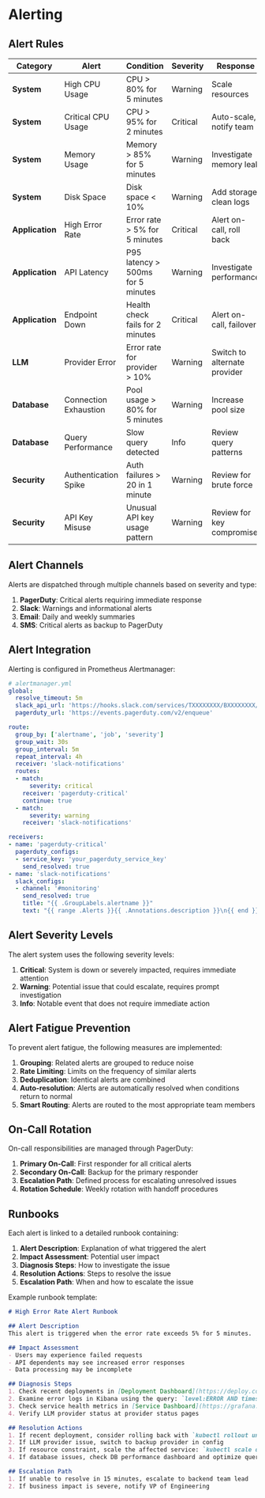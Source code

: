 # Alerting

## Alert Rules

| Category | Alert | Condition | Severity | Response |
|----------|-------|-----------|----------|----------|
| **System** | High CPU Usage | CPU > 80% for 5 minutes | Warning | Scale resources |
| **System** | Critical CPU Usage | CPU > 95% for 2 minutes | Critical | Auto-scale, notify team |
| **System** | Memory Usage | Memory > 85% for 5 minutes | Warning | Investigate memory leak |
| **System** | Disk Space | Disk space < 10% | Warning | Add storage, clean logs |
| **Application** | High Error Rate | Error rate > 5% for 5 minutes | Critical | Alert on-call, roll back |
| **Application** | API Latency | P95 latency > 500ms for 5 minutes | Warning | Investigate performance |
| **Application** | Endpoint Down | Health check fails for 2 minutes | Critical | Alert on-call, failover |
| **LLM** | Provider Error | Error rate for provider > 10% | Warning | Switch to alternate provider |
| **Database** | Connection Exhaustion | Pool usage > 80% for 5 minutes | Warning | Increase pool size |
| **Database** | Query Performance | Slow query detected | Info | Review query patterns |
| **Security** | Authentication Spike | Auth failures > 20 in 1 minute | Warning | Review for brute force |
| **Security** | API Key Misuse | Unusual API key usage pattern | Warning | Review for key compromise |

## Alert Channels

Alerts are dispatched through multiple channels based on severity and type:

1. **PagerDuty**: Critical alerts requiring immediate response
2. **Slack**: Warnings and informational alerts
3. **Email**: Daily and weekly summaries
4. **SMS**: Critical alerts as backup to PagerDuty

## Alert Integration

Alerting is configured in Prometheus Alertmanager:

```yaml
# alertmanager.yml
global:
  resolve_timeout: 5m
  slack_api_url: 'https://hooks.slack.com/services/TXXXXXXXX/BXXXXXXXX/XXXXXXXXXXXXXXX'
  pagerduty_url: 'https://events.pagerduty.com/v2/enqueue'

route:
  group_by: ['alertname', 'job', 'severity']
  group_wait: 30s
  group_interval: 5m
  repeat_interval: 4h
  receiver: 'slack-notifications'
  routes:
  - match:
      severity: critical
    receiver: 'pagerduty-critical'
    continue: true
  - match:
      severity: warning
    receiver: 'slack-notifications'

receivers:
- name: 'pagerduty-critical'
  pagerduty_configs:
  - service_key: 'your_pagerduty_service_key'
    send_resolved: true
- name: 'slack-notifications'
  slack_configs:
  - channel: '#monitoring'
    send_resolved: true
    title: "{{ .GroupLabels.alertname }}"
    text: "{{ range .Alerts }}{{ .Annotations.description }}\n{{ end }}"
```

## Alert Severity Levels

The alert system uses the following severity levels:

1. **Critical**: System is down or severely impacted, requires immediate attention
2. **Warning**: Potential issue that could escalate, requires prompt investigation
3. **Info**: Notable event that does not require immediate action

## Alert Fatigue Prevention

To prevent alert fatigue, the following measures are implemented:

1. **Grouping**: Related alerts are grouped to reduce noise
2. **Rate Limiting**: Limits on the frequency of similar alerts
3. **Deduplication**: Identical alerts are combined
4. **Auto-resolution**: Alerts are automatically resolved when conditions return to normal
5. **Smart Routing**: Alerts are routed to the most appropriate team members

## On-Call Rotation

On-call responsibilities are managed through PagerDuty:

1. **Primary On-Call**: First responder for all critical alerts
2. **Secondary On-Call**: Backup for the primary responder
3. **Escalation Path**: Defined process for escalating unresolved issues
4. **Rotation Schedule**: Weekly rotation with handoff procedures

## Runbooks

Each alert is linked to a detailed runbook containing:

1. **Alert Description**: Explanation of what triggered the alert
2. **Impact Assessment**: Potential user impact
3. **Diagnosis Steps**: How to investigate the issue
4. **Resolution Actions**: Steps to resolve the issue
5. **Escalation Path**: When and how to escalate the issue

Example runbook template:

```markdown
# High Error Rate Alert Runbook

## Alert Description
This alert is triggered when the error rate exceeds 5% for 5 minutes.

## Impact Assessment
- Users may experience failed requests
- API dependents may see increased error responses
- Data processing may be incomplete

## Diagnosis Steps
1. Check recent deployments in [Deployment Dashboard](https://deploy.colonycraft.ai)
2. Examine error logs in Kibana using the query: `level:ERROR AND timestamp:[now-15m TO now]`
3. Check service health metrics in [Service Dashboard](https://grafana.colonycraft.ai/d/service-health)
4. Verify LLM provider status at provider status pages

## Resolution Actions
1. If recent deployment, consider rolling back with `kubectl rollout undo deployment/api-service`
2. If LLM provider issue, switch to backup provider in config
3. If resource constraint, scale the affected service: `kubectl scale deployment/api-service --replicas=5`
4. If database issues, check DB performance dashboard and optimize queries

## Escalation Path
1. If unable to resolve in 15 minutes, escalate to backend team lead
2. If business impact is severe, notify VP of Engineering
```
